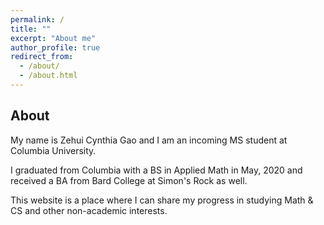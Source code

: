 ```yaml
---
permalink: /
title: ""
excerpt: "About me"
author_profile: true
redirect_from: 
  - /about/
  - /about.html
---
```


## About 
My name is Zehui Cynthia Gao and I am an incoming MS student at Columbia University. 

I graduated from Columbia with a BS in Applied Math in May, 2020 and received a BA from Bard College at Simon's Rock as well. 

This website is a place where I can share my progress in studying Math & CS and other non-academic interests.


